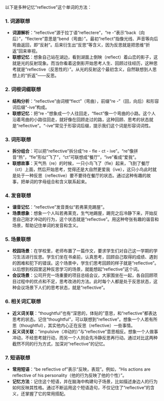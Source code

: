 以下是多种记忆“reflective”这个单词的方法：

### 1. 词源联想
 - **词源解析**：“reflective”源于拉丁语“reflectere”，“re -”表示“back（向后）”，“flectere”意思是“bend（弯曲）”。最初“reflect”指像光线、声音等向后弯曲返回，即“反射”。后来衍生出“反思”等含义，因为反思就是把思维“折返”回来审视。
 - **联想记忆**：想象自己站在湖边，看到湖面上倒映（reflect）着山峦的影子，这就是光的反射现象。而当你看着这倒影开始思考人生、回顾过往经历，这种思考就是“reflective（反思性的）”。从光的反射这个最初含义，自然联想到人思想上的“折返”——反思。

### 2. 词根词缀联想
 - **结构分析**：“reflective”由词根“flect”（弯曲），前缀“re -”（回，向后）和形容词后缀“-ive”构成。
 - **联想记忆**：把“re -”想象成一个人往回走，“flect”像一个弯曲的小路。这个人沿着弯曲的小路往回走，就好像在回顾走过的路，这种回顾、思考的状态就是“reflective”。“-ive”常见于形容词后缀，提示我们这个词是形容词词性。

### 3. 词形联想
 - **拆分组合**：可以把“reflective”拆分成“re - fle - ct - ive”。“re”像拼音“热”，“fle”形似“飞了”，“ct”可联想成“餐厅”，“ive”看成“爱我”。
 - **联想故事**：天气热（re）的时候，一只小鸟飞了（fle）起来，飞到了餐厅（ct）上面，然后开始思考，觉得还是大自然更爱我（ive），这只小鸟此时就是处于一种反思（reflective）要不要待在餐厅的状态。通过这种有趣的故事，把单词的字母组合和含义联系起来。

### 4. 发音联想
 - **谐音记忆**：“reflective”发音类似“若弗莱克踢屋”。
 - **场景想象**：想象一个人叫若弗莱克，生气地踢屋，踢完之后冷静下来，开始反思自己刚才冲动的行为，这个状态就是“reflective”。用这种夸张有趣的谐音和场景，帮助记住单词的发音和含义。

### 5. 场景联想
 - **校园场景**：在学校里，老师布置了一篇作文，要求学生们对自己这一学期的学习生活进行反思。学生们坐在书桌前，认真思考，回顾自己取得的成绩、遇到的困难和犯下的错误。这个场景中，学生们思考回顾的样子就是“reflective”。以后想到校园里这种反思学习的场景，就能想起“reflective”这个词。
 - **会议场景**：公司开完一场重要的项目总结会议，大家围坐在一起，各自回顾项目过程中的优点和不足，思考改进的方法。此时每个人都是处于反思状态，这种会议场景下人们的思考状态，就是“reflective”。

### 6. 相关词汇联想
 - **近义词关联**：“thoughtful”也有“深思的，体贴的”意思，和“reflective”都表达思考的状态。记住“thoughtful”，可以联想到“reflective”。想象一个人若有所思（thoughtful），其实他内心正在反思（reflective）一些事情。
 - **反义词关联**：“impulsive（冲动的）”与“reflective”意思相反。想象一个人做事冲动，不经思考就行动，而另一个人则会先冷静反思再行动。通过对比这两种截然不同的行为方式，加深对“reflective”的记忆。

### 7. 短语联想
 - **常用短语**：“be reflective of”表示“反映，表现”。例如，“His actions are reflective of his personality（他的行为反映了他的个性）”。
 - **记忆方法**：记住这个短语，并在脑海中构建句子场景，比如描述身边人的行为如何反映其性格。通过不断运用这个短语造句，不仅记住了“reflective”的含义，还掌握了它的常用搭配。 